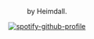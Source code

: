 <div align="center">

by Heimdall.

[![spotify-github-profile](https://spotify-github-profile.vercel.app/api/view?uid=ps3jyelec8p9sxp3hcmpoeznb&cover_image=true&theme=default&show_offline=false&background_color=121212&interchange=false&bar_color=53b14f&bar_color_cover=true)](https://spotify-github-profile.vercel.app/api/view?uid=ps3jyelec8p9sxp3hcmpoeznb&redirect=true)

</div>
